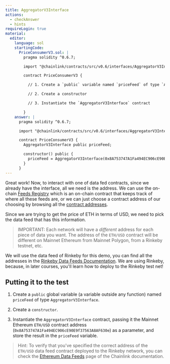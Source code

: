```yaml
---
title: AggregatorV3Interface
actions:
  - checkAnswer
  - hints
requireLogin: true
material:
  editor:
    language: sol
    startingCode:
      PriceConsumerV3.sol: |
        pragma solidity ^0.6.7;

        import "@chainlink/contracts/src/v0.6/interfaces/AggregatorV3Interface.sol";

        contract PriceConsumerV3 {

          // 1. Create a `public` variable named `priceFeed` of type `AggregatorV3Interface`.

          // 2. Create a constructor

          // 3. Instantiate the `AggregatorV3Interface` contract

        }
    answer: |
      pragma solidity ^0.6.7;

      import "@chainlink/contracts/src/v0.6/interfaces/AggregatorV3Interface.sol";

      contract PriceConsumerV3 {
        AggregatorV3Interface public priceFeed;

        constructor() public {
          priceFeed = AggregatorV3Interface(0x8A753747A1Fa494EC906cE90E9f37563A8AF630e);
        }
      }
---
```


Great work! Now, to interact with one of data fed contracts, since we already have the interface, all we need is the address. We can use the on-chain <a href="https://docs.chain.link/docs/feed-registry/" target="_blank">Feeds Registry</a> which is an on-chain contract that keeps track of where all these feeds are, or we can just choose a contract address of our choosing by browsing all the <a href="https://docs.chain.link/docs/reference-contracts/" target="_blank">contract addresses</a>.

Since we are trying to get the price of ETH in terms of USD, we need to pick the data feed that has this information.

> IMPORTANT: Each network will have a _different_ address for each piece of data you want. The address of the `ETH/USD` contract will be different on Mainnet Ethereum from Mainnet Polygon, from a Rinkeby testnet, etc.

We will use the data feed of Rinkeby for this demo, you can find all the addresses in the <a href="https://docs.chain.link/docs/ethereum-addresses/#Rinkeby%20Testnet" target="_blank">Rinkeby Data Feeds Documentation</a>. We are using Rinkeby, because, in later courses, you'll learn how to deploy to the Rinkeby test net!

## Putting it to the test

1. Create a `public` global variable (a variable outside any function) named `priceFeed` of type `AggregatorV3Interface`.

2. Create a `constructor`.

3. Instantiate the `AggregatorV3Interface` contract, passing it the Mainnet Ethereum `ETH/USD` contract address (`0x8A753747A1Fa494EC906cE90E9f37563A8AF630e`) as a parameter, and store the result in the `priceFeed` variable.

> Hint: To verify that you've specified the correct address of the `ETH/USD` data feed contract deployed to the Rinkeby network, you can check the <a href="https://docs.chain.link/docs/ethereum-addresses/#Rinkeby%20Testnet" target="_blank">Ethereum Data Feeds</a> page of the Chainlink documentation.
